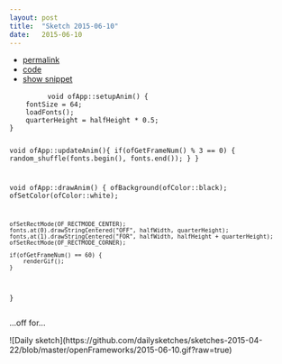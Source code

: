 ```yaml
---
layout: post
title:  "Sketch 2015-06-10"
date:   2015-06-10
---
```

<div class="code">
    <ul>
		<li><a href="{% post_url 2015-06-10-sketch %}">permalink</a></li>
		<li><a href="https://github.com/dailysketches/dailySketches/tree/master/sketches/2015-06-10">code</a></li>
		<li><a href="#" class="snippet-button">show snippet</a></li>
	</ul>
    <pre class="snippet">
        <code class="cpp">void ofApp::setupAnim() {
    fontSize = 64;
    loadFonts();
    quarterHeight = halfHeight * 0.5;
}

void ofApp::updateAnim(){
    if(ofGetFrameNum() % 3 == 0) {
        random_shuffle(fonts.begin(), fonts.end());
    }
}

void ofApp::drawAnim() {
    ofBackground(ofColor::black);
    ofSetColor(ofColor::white);

    ofSetRectMode(OF_RECTMODE_CENTER);
    fonts.at(0).drawStringCentered("OFF", halfWidth, quarterHeight);
    fonts.at(1).drawStringCentered("FOR", halfWidth, halfHeight + quarterHeight);
    ofSetRectMode(OF_RECTMODE_CORNER);

    if(ofGetFrameNum() == 60) {
        renderGif();
    }
}</code>
    </pre>
</div>
<p class="description">...off for...</p>
![Daily sketch](https://github.com/dailysketches/sketches-2015-04-22/blob/master/openFrameworks/2015-06-10.gif?raw=true)
